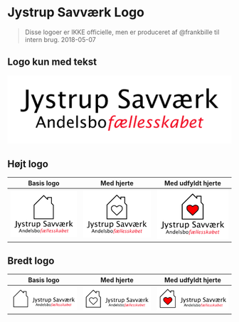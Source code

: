 # Jystrup Savværk Logo

> Disse logoer er IKKE officielle, men er produceret af @frankbille til intern brug. 2018-05-07

## Logo kun med tekst

![](js_logo_textonly.png)

## Højt logo

| Basis logo       | Med hjerte                  | Med udfyldt hjerte                 |
| ---------------- | --------------------------- | ---------------------------------- |
| ![](js_logo.png) | ![](js_logo_with_heart.png) | ![](js_logo_with_heart_filled.png) |

## Bredt logo

| Basis logo            | Med hjerte                       | Med udfyldt hjerte                      |
| --------------------- | -------------------------------- | --------------------------------------- |
| ![](js_logo_wide.png) | ![](js_logo_wide_with_heart.png) | ![](js_logo_wide_with_heart_filled.png) |
